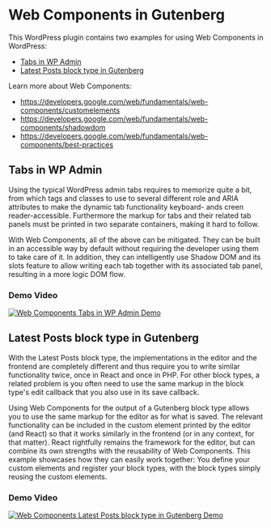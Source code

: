 # Web Components in Gutenberg

This WordPress plugin contains two examples for using Web Components in WordPress:

* [Tabs in WP Admin](#tabs-in-wp-admin)
* [Latest Posts block type in Gutenberg](#latest-posts-block-type-in-gutenberg)

Learn more about Web Components:

* https://developers.google.com/web/fundamentals/web-components/customelements
* https://developers.google.com/web/fundamentals/web-components/shadowdom
* https://developers.google.com/web/fundamentals/web-components/best-practices

## Tabs in WP Admin

Using the typical WordPress admin tabs requires to memorize quite a bit, from which tags and classes to use to several different role and ARIA attributes to make the dynamic tab functionality keyboard- ands creen reader-accessible. Furthermore the markup for tabs and their related tab panels must be printed in two separate containers, making it hard to follow.

With Web Components, all of the above can be mitigated. They can be built in an accessible way by default without requiring the developer using them to take care of it. In addition, they can intelligently use Shadow DOM and its slots feature to allow writing each tab together with its associated tab panel, resulting in a more logic DOM flow.

### Demo Video

[![Web Components Tabs in WP Admin Demo](http://img.youtube.com/vi/R0tX9s1v4hY/0.jpg)](http://www.youtube.com/watch?v=R0tX9s1v4hY "")

## Latest Posts block type in Gutenberg

With the Latest Posts block type, the implementations in the editor and the frontend are completely different and thus require you to write similar functionality twice, once in React and once in PHP. For other block types, a related problem is you often need to use the same markup in the block type's edit callback that you also use in its save callback.

Using Web Components for the output of a Gutenberg block type allows you to use the same markup for the editor as for what is saved. The relevant functionality can be included in the custom element printed by the editor (and React) so that it works similarly in the frontend (or in any context, for that matter). React rightfully remains the framework for the editor, but can combine its own strengths with the reusability of Web Components. This example showcases how they can easily work together: You define your custom elements and register your block types, with the block types simply reusing the custom elements.

### Demo Video

[![Web Components Latest Posts block type in Gutenberg Demo](http://img.youtube.com/vi/MEkMSHdP-E8/0.jpg)](http://www.youtube.com/watch?v=MEkMSHdP-E8 "")
